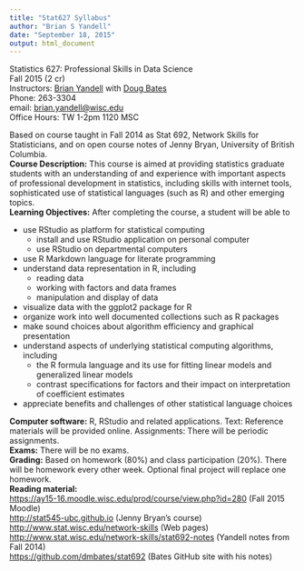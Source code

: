 ```yaml
---
title: "Stat627 Syllabus"
author: "Brian S Yandell"
date: "September 18, 2015"
output: html_document
---
```


Statistics 627: Professional Skills in Data Science  
Fall 2015 (2 cr)  
Instructors: [Brian Yandell](http://www.stat.wisc.edu/~yandell) with [Doug Bates](https://www.stat.wisc.edu/~bates/)  
Phone: 263-3304  
email: brian.yandell@wisc.edu  
Office Hours: TW 1-2pm 1120 MSC  

Based on course taught in Fall 2014 as Stat 692, Network Skills for Statisticians, and on open course notes of Jenny Bryan, University of British Columbia.  
**Course Description:** This course is aimed at providing statistics graduate students with an understanding of and experience with important aspects of professional development in statistics, including skills with internet tools, sophisticated use of statistical languages (such as R) and other emerging topics.  
**Learning Objectives:** After completing the course, a student will be able to

* use RStudio as platform for statistical computing
  + install and use RStudio application on personal computer
  + use RStudio on departmental computers
* use R Markdown language for literate programming
* understand data representation in R, including
  + reading data
  + working with factors and data frames
  + manipulation and display of data
* visualize data with the ggplot2 package for R
* organize work into well documented collections such as R packages
* make sound choices about algorithm efficiency and graphical presentation
* understand aspects of underlying statistical computing algorithms, including
  + the R formula language and its use for fitting linear models and generalized linear models
  + contrast specifications for factors and their impact on interpretation of coefficient estimates
* appreciate benefits and challenges of other statistical language choices

**Computer software:** R, RStudio and related applications. Text: Reference materials will be provided online. Assignments: There will be periodic assignments.  
**Exams:** There will be no exams.  
**Grading:** Based on homework (80%) and class participation (20%). There will be homework every other week. Optional final project will replace one homework.  
**Reading material:**  
https://ay15-16.moodle.wisc.edu/prod/course/view.php?id=280 (Fall 2015 Moodle)  
http://stat545-ubc.github.io (Jenny Bryan’s course)  
http://www.stat.wisc.edu/network-skills (Web pages)  
http://www.stat.wisc.edu/network-skills/stat692-notes (Yandell notes from Fall 2014)  
https://github.com/dmbates/stat692 (Bates GitHub site with his notes)